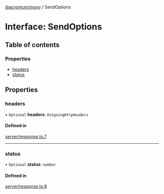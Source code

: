 [@acrontum/moxy](../README.md) / SendOptions

# Interface: SendOptions

## Table of contents

### Properties

- [headers](SendOptions.md#headers)
- [status](SendOptions.md#status)

## Properties

### headers

• `Optional` **headers**: `OutgoingHttpHeaders`

#### Defined in

[server/response.ts:7](https://github.com/acrontum/moxy/blob/09d4c53/src/server/response.ts#L7)

___

### status

• `Optional` **status**: `number`

#### Defined in

[server/response.ts:8](https://github.com/acrontum/moxy/blob/09d4c53/src/server/response.ts#L8)
